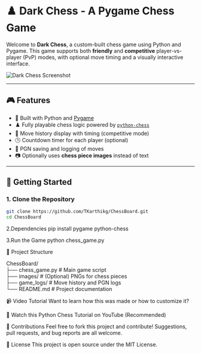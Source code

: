 # ♟️ Dark Chess - A Pygame Chess Game

Welcome to **Dark Chess**, a custom-built chess game using Python and Pygame. This game supports both **friendly** and **competitive** player-vs-player (PvP) modes, with optional move timing and a visually interactive interface.

![Dark Chess Screenshot](images/screenshot.png) <!-- Add your screenshot in /images folder -->

---

## 🎮 Features

- 🧠 Built with Python and [Pygame](https://www.pygame.org/news)
- ♟️ Fully playable chess logic powered by [`python-chess`](https://pypi.org/project/python-chess/)
- 🔄 Move history display with timing (competitive mode)
- 🕒 Countdown timer for each player (optional)
- 💾 PGN saving and logging of moves
- 📷 Optionally uses **chess piece images** instead of text

---

## 🚀 Getting Started

### 1. Clone the Repository

```bash
git clone https://github.com/TKarthikg/ChessBoard.git
cd ChessBoard

```
2.Dependencies
pip install pygame python-chess

3.Run the Game
python chess_game.py

📁 Project Structure

ChessBoard/<br>
├── chess_game.py         # Main game script<br>
├── images/               # (Optional) PNGs for chess pieces<br>
├── game_logs/            # Move history and PGN logs<br>
└── README.md             # Project documentation<br>


📹 Video Tutorial
Want to learn how this was made or how to customize it?

🎥 Watch this Python Chess Tutorial on YouTube (Recommended)


🤝 Contributions
Feel free to fork this project and contribute! Suggestions, pull requests, and bug reports are all welcome.


📜 License
This project is open source under the MIT License.
